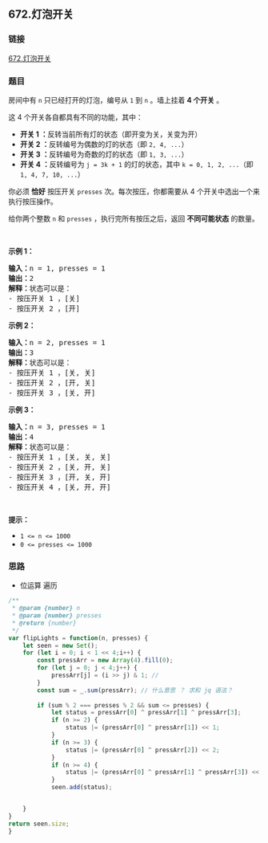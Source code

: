 ## 672.灯泡开关

### 链接
[672.灯泡开关](https://leetcode.cn/problems/bulb-switcher-ii/)

### 题目
<div class="notranslate"><p>房间中有 <code>n</code>&nbsp;只已经打开的灯泡，编号从 <code>1</code> 到 <code>n</code> 。墙上挂着 <strong>4 个开关</strong> 。</p>

<p>这 4 个开关各自都具有不同的功能，其中：</p>

<ul>
	<li><strong>开关 1 ：</strong>反转当前所有灯的状态（即开变为关，关变为开）</li>
	<li><strong>开关 2 ：</strong>反转编号为偶数的灯的状态（即 <code>2, 4, ...</code>）</li>
	<li><strong>开关 3 ：</strong>反转编号为奇数的灯的状态（即 <code>1, 3, ...</code>）</li>
	<li><strong>开关 4 ：</strong>反转编号为 <code>j = 3k + 1</code> 的灯的状态，其中 <code>k = 0, 1, 2, ...</code>（即 <code>1, 4, 7, 10, ...</code>）</li>
</ul>

<p>你必须 <strong>恰好</strong> 按压开关 <code>presses</code> 次。每次按压，你都需要从 4 个开关中选出一个来执行按压操作。</p>

<p>给你两个整数 <code>n</code> 和 <code>presses</code> ，执行完所有按压之后，返回 <strong>不同可能状态</strong> 的数量。</p>

<p>&nbsp;</p>

<p><strong>示例 1：</strong></p>

<pre><strong>输入：</strong>n = 1, presses = 1
<strong>输出：</strong>2
<strong>解释：</strong>状态可以是：
- 按压开关 1 ，[关]
- 按压开关 2 ，[开]
</pre>

<p><strong>示例 2：</strong></p>

<pre><strong>输入：</strong>n = 2, presses = 1
<strong>输出：</strong>3
<strong>解释：</strong>状态可以是：
- 按压开关 1 ，[关, 关]
- 按压开关 2 ，[开, 关]
- 按压开关 3 ，[关, 开]
</pre>

<p><strong>示例 3：</strong></p>

<pre><strong>输入：</strong>n = 3, presses = 1
<strong>输出：</strong>4
<strong>解释：</strong>状态可以是：
- 按压开关 1 ，[关, 关, 关]
- 按压开关 2 ，[关, 开, 关]
- 按压开关 3 ，[开, 关, 开]
- 按压开关 4 ，[关, 开, 开]
</pre>

<p>&nbsp;</p>

<p><strong>提示：</strong></p>

<ul>
	<li><code>1 &lt;= n &lt;= 1000</code></li>
	<li><code>0 &lt;= presses &lt;= 1000</code></li>
</ul>
</div>


### 思路

- 位运算 遍历
```js
/**
 * @param {number} n
 * @param {number} presses
 * @return {number}
 */
var flipLights = function(n, presses) {
    let seen = new Set();
    for (let i = 0; i < 1 << 4;i++) {
        const pressArr = new Array(4).fill(0);
        for (let j = 0; j < 4;j++) {
            pressArr[j] = (i >> j) & 1; //
        }
        const sum = _.sum(pressArr); // 什么意思 ？ 求和 jq 语法？
        
        if (sum % 2 === presses % 2 && sum <= presses) {
            let status = pressArr[0] ^ pressArr[1] ^ pressArr[3];
            if (n >= 2) {
                status |= (pressArr[0] ^ pressArr[1]) << 1;
            }
            if (n >= 3) {
                status |= (pressArr[0] ^ pressArr[2]) << 2;
            }
            if (n >= 4) {
                status |= (pressArr[0] ^ pressArr[1] ^ pressArr[3]) << 3;
            }
            seen.add(status);


    }
}
return seen.size;
}
```

